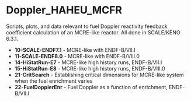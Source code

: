 # Doppler_HAHEU_MCFR

Scripts, plots, and data relevant to fuel Doppler reactivity feedback coefficient calculation of an MCRE-like reactor.
All done in SCALE/KENO 6.3.1.

* **10-SCALE-ENDF7.1**    - MCRE-like with ENDF-B/VII.I
* **11-SCALE-ENDF8.0**    - MCRE-like with ENDF-B/VIII.0
* **14-HiStatRun-E7**     - MCRE-like high history runs, ENDF-B/VII.I
* **15-HiStatRun-E8**     - MCRE-like high history runs, ENDF-B/VIII.0
* **21-CritSearch**       - Establishing critical dimensions for MCRE-like system when the fuel enrichment varies
* **22-FuelDopplerEnr**   - Fuel Doppler as a function of enrichment, ENDF-B/VII.I
